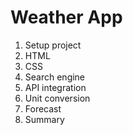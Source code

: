 # Weather App
1. Setup project
2. HTML
3. CSS
4. Search engine
5. API integration
6. Unit conversion
7. Forecast
8. Summary